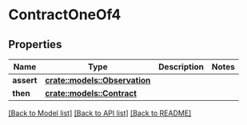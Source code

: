 # ContractOneOf4

## Properties

Name | Type | Description | Notes
------------ | ------------- | ------------- | -------------
**assert** | [**crate::models::Observation**](Observation.md) |  | 
**then** | [**crate::models::Contract**](Contract.md) |  | 

[[Back to Model list]](../README.md#documentation-for-models) [[Back to API list]](../README.md#documentation-for-api-endpoints) [[Back to README]](../README.md)


